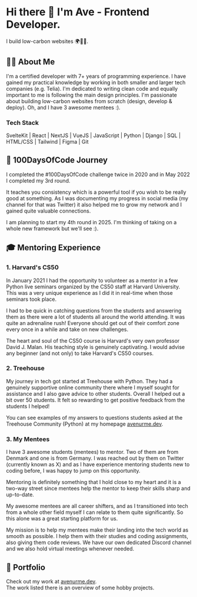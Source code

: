# Hi there 👋 I'm Ave - Frontend Developer.  
I build low-carbon websites 🌍🌱🌿.

## 👨‍💻 About Me

I'm a certified developer with 7+ years of programming experience. I have gained my practical knowledge by working in both smaller and larger tech companies (e.g. Telia). I'm dedicated to writing clean code and equally important to me is following the main design principles. I'm passionate about building low-carbon websites from scratch (design, develop & deploy). Oh, and I have 3 awesome mentees :).

### Tech Stack
SvelteKit | React | NextJS | VueJS | JavaScript | Python | Django | SQL | HTML/CSS | Tailwind | Figma | Git

## 📅 100DaysOfCode Journey

I completed the #100DaysOfCode challenge twice in 2020 and in May 2022 I completed my 3rd round.

It teaches you consistency which is a powerful tool if you wish to be really good at something. As I was documenting my progress in social media (my channel for that was Twitter) it also helped me to grow my network and I gained quite valuable connections.

I am planning to start my 4th round in 2025. I'm thinking of taking on a whole new framework but we'll see :).

## 🎓 Mentoring Experience

### 1. Harvard's CS50
In January 2021 I had the opportunity to volunteer as a mentor in a few Python live seminars organized by the CS50 staff at Harvard University. This was a very unique experience as I did it in real-time when those seminars took place.

I had to be quick in catching questions from the students and answering them as there were a lot of students all around the world attending. It was quite an adrenaline rush! Everyone should get out of their comfort zone every once in a while and take on new challenges.

The heart and soul of the CS50 course is Harvard's very own professor David J. Malan. His teaching style is genuinely captivating. I would advise any beginner (and not only) to take Harvard's CS50 courses.

### 2. Treehouse
My journey in tech got started at Treehouse with Python. They had a genuinely supportive online community there where I myself sought for assistance and I also gave advice to other students. Overall I helped out a bit over 50 students. It felt so rewarding to get positive feedback from the students I helped!

You can see examples of my answers to questions students asked at the Treehouse Community (Python) at my homepage [avenurme.dev](https://www.avenurme.dev/mentoring).

### 3. My Mentees
I have 3 awesome students (mentees) to mentor. Two of them are from Denmark and one is from Germany. I was reached out by them on Twitter (currently known as X) and as I have experience mentoring students new to coding before, I was happy to jump on this opportunity.

Mentoring is definitely something that I hold close to my heart and it is a two-way street since mentees help the mentor to keep their skills sharp and up-to-date.

My awesome mentees are all career shifters, and as I transitioned into tech from a whole other field myself I can relate to them quite significantly. So this alone was a great starting platform for us.

My mission is to help my mentees make their landing into the tech world as smooth as possible. I help them with their studies and coding assignments, also giving them code reviews. We have our own dedicated Discord channel and we also hold virtual meetings whenever needed.

## 💼 Portfolio
Check out my work at [avenurme.dev](https://www.avenurme.dev/portfolio).  
The work listed there is an overview of some hobby projects.
